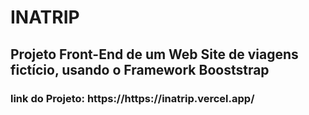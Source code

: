 # INATRIP
<h2> Projeto Front-End de um Web Site de viagens fictício, usando o Framework Booststrap</h2>
<h3>link do Projeto: https://https://inatrip.vercel.app/
